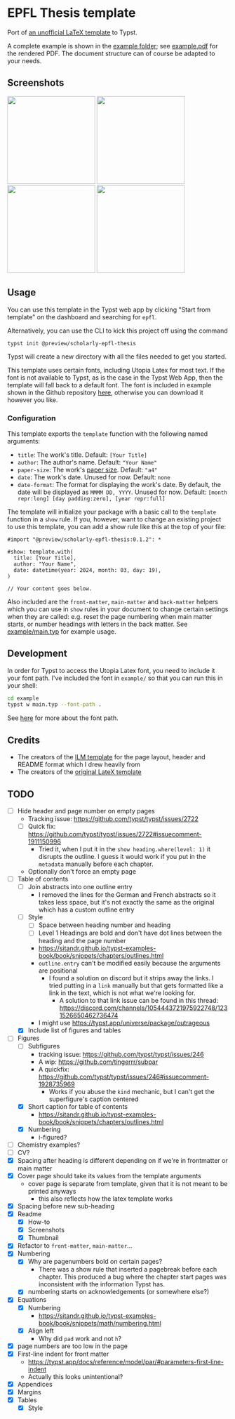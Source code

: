 # EPFL Thesis template

Port of [an unofficial LaTeX template](https://www.overleaf.com/latex/templates/swiss-federal-institute-of-technology-in-lausanne-epfl-phd-thesis/dhcgtppybcwv) to Typst.

A complete example is shown in the [example folder](https://github.com/augustebaum/epfl-thesis-typst/blob/v0.1.2/example); see [example.pdf](https://github.com/augustebaum/epfl-thesis-typst/blob/v0.1.2/example/main.pdf) for the rendered PDF. The document structure can of course be adapted to your needs.

## Screenshots

<div>
  <img src="https://github.com/augustebaum/epfl-thesis-typst/blob/v0.1.2/screenshots/cover_page.png" width=200px>
  <img src="https://github.com/augustebaum/epfl-thesis-typst/blob/v0.1.2/screenshots/acknowledgements.png" width=200px>
  <img src="https://github.com/augustebaum/epfl-thesis-typst/blob/v0.1.2/screenshots/tables_and_figures.png" width=200px>
  <img src="https://github.com/augustebaum/epfl-thesis-typst/blob/v0.1.2/screenshots/appendix.png" width=200px>
</div>

## Usage

You can use this template in the Typst web app by clicking "Start from template" on the dashboard and searching for `epfl`.

Alternatively, you can use the CLI to kick this project off using the command

```sh
typst init @preview/scholarly-epfl-thesis
```

Typst will create a new directory with all the files needed to get you started.

This template uses certain fonts, including Utopia Latex for most text. If the font is not available to Typst, as is the case in the Typst Web App, then the template will fall back to a default font. The font is included in example shown in the Github repository [here](https://github.com/augustebaum/epfl-thesis-typst/blob/v0.1.2/example/utopia_font), otherwise you can download it however you like.

### Configuration

This template exports the `template` function with the following named arguments:

- `title`: The work's title. Default: `[Your Title]` 
- `author`: The author's name. Default: `"Your Name"` 
- `paper-size`: The work's [paper size](https://typst.app/docs/reference/layout/page#parameters-paper). Default: `"a4"` 
- `date`: The work's date. Unused for now. Default: `none` 
- `date-format`: The format for displaying the work's date. By default, the date will be displayed as `MMMM DD, YYYY`. Unused for now. Default: `[month repr:long] [day padding:zero], [year repr:full]` 

The template will initialize your package with a basic call to the `template` function in a `show` rule. If you, however, want to change an existing project to use this template, you can add a show rule like this at the top of your file:

```typst
#import "@preview/scholarly-epfl-thesis:0.1.2": *

#show: template.with(
  title: [Your Title],
  author: "Your Name",
  date: datetime(year: 2024, month: 03, day: 19),
)

// Your content goes below.
```

Also included are the `front-matter`, `main-matter` and `back-matter` helpers which you can use in `show` rules in your document to change certain settings when they are called: e.g. reset the page numbering when main matter starts, or number headings with letters in the back matter.
See [example/main.typ](https://github.com/augustebaum/epfl-thesis-typst/blob/v0.1.2/example/main.typ) for example usage.

## Development

In order for Typst to access the Utopia Latex font, you need to include it your font path. I've included the font in `example/` so that you can run this in your shell:
```sh
cd example
typst w main.typ --font-path .
```
See [here](https://typst.app/docs/reference/text/text/#parameters-font) for more about the font path.

## Credits
- The creators of the [ILM template](https://github.com/talal/ilm/blob/main/lib.typ) for the page layout, header and README format which I drew heavily from
- The creators of the [original LateX template](https://www.overleaf.com/latex/templates/swiss-federal-institute-of-technology-in-lausanne-epfl-phd-thesis/dhcgtppybcwv)

## TODO

- [ ] Hide header and page number on empty pages
  - Tracking issue: <https://github.com/typst/typst/issues/2722>
  - [ ] Quick fix: <https://github.com/typst/typst/issues/2722#issuecomment-1911150996>
    - Tried it, when I put it in the `show heading.where(level: 1)` it disrupts the outline. I guess it would work if you put in the `metadata` manually before each chapter.
  - Optionally don't force an empty page
- [ ] Table of contents
    - [ ] Join abstracts into one outline entry
      - I removed the lines for the German and French abstracts so it takes less space, but it's not exactly the same as the original which has a custom outline entry
    - [ ] Style
      - [ ] Space between heading number and heading
      - [ ] Level 1 Headings are bold and don't have dot lines between the heading and the page number
      - <https://sitandr.github.io/typst-examples-book/book/snippets/chapters/outlines.html>
      - `outline.entry` can't be modified easily because the arguments are positional
        - I found a solution on discord but it strips away the links. I tried putting in a `link` manually but that gets formatted like a link in the text, which is not what we're looking for.
          - A solution to that link issue can be found in this thread: <https://discord.com/channels/1054443721975922748/1231526650462736474>
      - I might use <https://typst.app/universe/package/outrageous>
    - [x] Include list of figures and tables
- [ ] Figures
    - [ ] Subfigures
        - tracking issue: <https://github.com/typst/typst/issues/246>
        - A wip: <https://github.com/tingerrr/subpar>
        - A quickfix: <https://github.com/typst/typst/issues/246#issuecomment-1928735969>
          - Works if you abuse the `kind` mechanic, but I can't get the superfigure's caption centered
    - [x] Short caption for table of contents
        - <https://sitandr.github.io/typst-examples-book/book/snippets/chapters/outlines.html>
    - [x] Numbering
        - i-figured?
- [ ] Chemistry examples?
- [ ] CV?
- [x] Spacing after heading is different depending on if we're in frontmatter or main matter
- [x] Cover page should take its values from the template arguments
  - cover page is separate from template, given that it is not meant to be printed anyways
    - this also reflects how the latex template works
- [x] Spacing before new sub-heading
- [x] Readme
  - [x] How-to
  - [x] Screenshots
  - [x] Thumbnail
- [x] Refactor to `front-matter`, `main-matter`...
- [x] Numbering
    - [x] Why are pagenumbers bold on certain pages?
        - There was a show rule that inserted a pagebreak before each chapter. This produced a bug where the chapter start pages was inconsistent with the information Typst has.
    - [x] numbering starts on acknowledgements (or somewhere else?)
- [x] Equations
  - [x] Numbering
    - <https://sitandr.github.io/typst-examples-book/book/snippets/math/numbering.html>
  - [x] Align left
    - Why did `pad` work and not `h`?
- [x] page numbers are too low in the page
- [x] First-line indent for front matter
  - <https://typst.app/docs/reference/model/par/#parameters-first-line-indent>
  - Actually this looks unintentional?
- [x] Appendices
- [x] Margins
- [x] Tables
    - [x] Style
